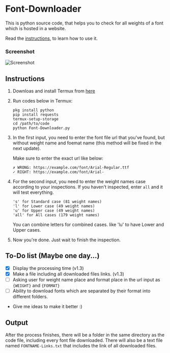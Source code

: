 # Font-Downloader
This is python source code, that helps you to check for all weights of a font which is hosted in a website.

Read the [instructions](#instructions), to learn how to use it.

### Screenshot
![Screenshot](https://i.ibb.co/hLdwthY/Font-Downloader-screenshot.jpg)

## Instructions
1. Downloas and install Termux from [here](https://f-droid.org/en/packages/com.termux)

2. Run codes below in Termux:
   ```
   pkg install python
   pip install requests
   termux-setup-storage
   cd /path/to/code
   python Font-Downloader.py
   ```

3. In the first input, you need to enter the font file url that you've found, but without weight name and foemat name (this method will be fixed in the next update).

   Make sure to enter the exact url like below:
   ```
   ✗ WRONG: https://example.com/font/Arial-Regular.ttf
   ✓ RIGHT: https://example.com/font/Arial-
   ```

4. For the second input, you need to enter the weight names case according to your inspections. If you haven't inspected, enter `all` and it will test everything.
   ```
   's' for Standard case (81 weight names)
   'l' for Lower case (49 weight names)
   'u' for Upper case (49 weight names)
   'all' for All cases (179 weight names)
   ```
   You can combine letters for combined cases. like 'lu' to have Lower and Upper cases.

5. Now you're done. Just wait to finish the inspection.

## To-Do list (Maybe one day...)
* [X] Display the processing time (v1.3)
* [X] Make a file including all downloaded files links. (v1.3)
* [ ] Asking user for weight name place and format place in the url input as `{WEIGHT}` and `{FORMAT}`
* [ ] Ability to download fonts which are separated by their format into different folders.
* Give me ideas to make it better :)

## Output
After the process finishes, there will be a folder in the same directory as the code file, including every font file downloaded. There will also be a text file named `FONTNAME-Links.txt` that includes the link of all downloaded files.
